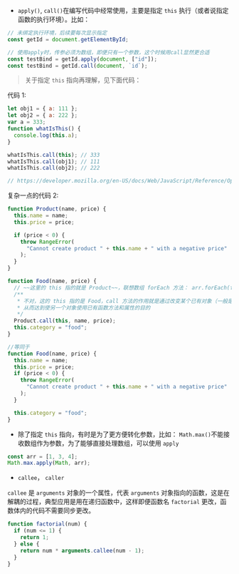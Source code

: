 * `apply()`, `call()`在编写代码中经常使用，主要是指定 `this` 执行（或者说指定函数的执行环境）。比如：

```js
// 未绑定执行环境，后续要每次显示指定
const getId = document.getElementById;

// 使用apply时，传参必须为数组，即便只有一个参数，这个时候用call显然更合适
const testBind = getId.apply(document, ["id"]);
const testBind = getId.call(document, `id`);
```

> 关于指定 `this` 指向再理解，见下面代码：

代码 1:

```js
let obj1 = { a: 111 };
let obj2 = { a: 222 };
var a = 333;
function whatIsThis() {
  console.log(this.a);
}

whatIsThis.call(this); // 333
whatIsThis.call(obj1); // 111
whatIsThis.call(obj2); // 222

// https://developer.mozilla.org/en-US/docs/Web/JavaScript/Reference/Operators/this
```

复杂一点的代码 2:

```js
function Product(name, price) {
  this.name = name;
  this.price = price;

  if (price < 0) {
    throw RangeError(
      "Cannot create product " + this.name + " with a negative price"
    );
  }
}

function Food(name, price) {
  // ~~这里的 this 指的就是 Product~~，联想数组 forEach 方法： arr.forEach(function(e) {})
  /**
   * 不对，这的 this 指的是 Food，call 方法的作用就是通过改变某个已有对象（一般是函数）中 this 的指向（通过第一个参数确定），
   * 从而达到使另一个对象使用已有函数方法和属性的目的
   */
  Product.call(this, name, price);
  this.category = "food";
}

//等同于
function Food(name, price) {
  this.name = name;
  this.price = price;
  if (price < 0) {
    throw RangeError(
      "Cannot create product " + this.name + " with a negative price"
    );
  }

  this.category = "food";
}
```

* 除了指定 `this` 指向，有时是为了更方便转化参数，比如： `Math.max()`不能接收数组作为参数，为了能够直接处理数组，可以使用 `apply`

```js
const arr = [1, 3, 4];
Math.max.apply(Math, arr);
```

* `callee`， `caller`

`callee` 是 `arguments` 对象的一个属性，代表 `arguments` 对象指向的函数，这是在解耦的过程，典型应用是用在递归函数中，这样即便函数名 `factorial` 更改，函数体内的代码不需要同步更改。

```js
function factorial(num) {
  if (num <= 1) {
    return 1;
  } else {
    return num * arguments.callee(num - 1);
  }
}
```
